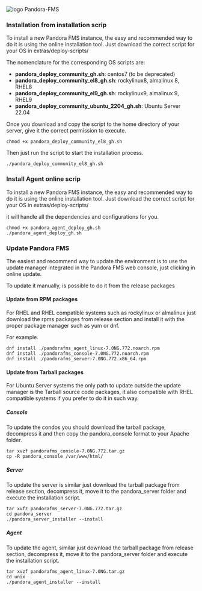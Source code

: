 ![logo Pandora-FMS](https://user-images.githubusercontent.com/8567291/151817953-dc9c4c88-5f3c-459b-98a7-da0534930a2c.png)

### Installation from installation scrip

To install a new Pandora FMS instance, the easy and recommended way to do it is using the online installation tool.
Just download the correct script for your OS in extras/deploy-scripts/

The nomenclature for the corresponding OS scripts are:

 - **pandora_deploy_community_gh.sh**: centos7 (to be deprecated)
 - **pandora_deploy_community_el8_gh.sh**: rockylinux8, almalinux 8, RHEL8
 - **pandora_deploy_community_el9_gh.sh**: rockylinux9, almalinux 9, RHEL9
 - **pandora_deploy_community_ubuntu_2204_gh.sh**: Ubuntu Server 22.04

Once you download and copy the script to the home directory of your server, give it the correct permission to execute.

```
chmod +x pandora_deploy_community_el8_gh.sh
```

Then just run the script to start the installation process.

```
./pandora_deploy_community_el8_gh.sh
```

### Install Agent online scrip

To install a new Pandora FMS instance, the easy and recommended way to do it is using the online installation tool.
Just download the correct script for your OS in extras/deploy-scripts/

it will handle all the dependencies and configurations for you.

```
chmod +x pandora_agent_deploy_gh.sh
./pandora_agent_deploy_gh.sh
```

### Update Pandora FMS

The easiest and recommend way to update the environment is to use the update manager integrated in the Pandora FMS web console, just clicking in online update.

To update it manually, is possible to do it from the release packages

#### Update from RPM packages

For RHEL and RHEL compatible systems such as rockylinux or almalinux just download the rpms packages from release section and install it with the proper package manager such as yum or dnf.

For example.

```
dnf install ./pandorafms_agent_linux-7.0NG.772.noarch.rpm
dnf install ./pandorafms_console-7.0NG.772.noarch.rpm
dnf install ./pandorafms_server-7.0NG.772.x86_64.rpm
```

#### Update from Tarball packages
For Ubuntu Server systems the only path to update outside the update manager is the Tarball source code packages, it also compatible with RHEL compatible systems if you prefer to do it in such way.

##### Console
To update the condos you should download the tarball package, decompress it and then copy the pandora_console format to your Apache folder.

```
tar xvzf pandorafms_console-7.0NG.772.tar.gz
cp -R pandora_console /var/www/html/
```
##### Server

To update the server is similar just download the tarball package from release section, decompress it, move it to the pandora_server folder and execute the installation script.

```
tar xvfz pandorafms_server-7.0NG.772.tar.gz  
cd pandora_server
./pandora_server_installer --install 
```
##### Agent

To update the agent, similar just download the tarball package from release section, decompress it, move it to the pandora_server folder and execute the installation script.
```
tar xvzf pandorafms_agent_linux-7.0NG.tar.gz 
cd unix
./pandora_agent_installer --install 
```